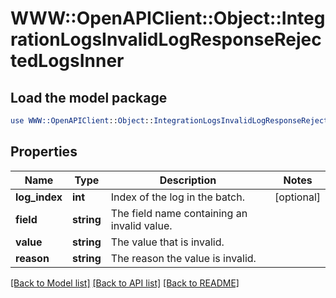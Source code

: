 # WWW::OpenAPIClient::Object::IntegrationLogsInvalidLogResponseRejectedLogsInner

## Load the model package
```perl
use WWW::OpenAPIClient::Object::IntegrationLogsInvalidLogResponseRejectedLogsInner;
```

## Properties
Name | Type | Description | Notes
------------ | ------------- | ------------- | -------------
**log_index** | **int** | Index of the log in the batch. | [optional] 
**field** | **string** | The field name containing an invalid value. | 
**value** | **string** | The value that is invalid. | 
**reason** | **string** | The reason the value is invalid. | 

[[Back to Model list]](../README.md#documentation-for-models) [[Back to API list]](../README.md#documentation-for-api-endpoints) [[Back to README]](../README.md)


